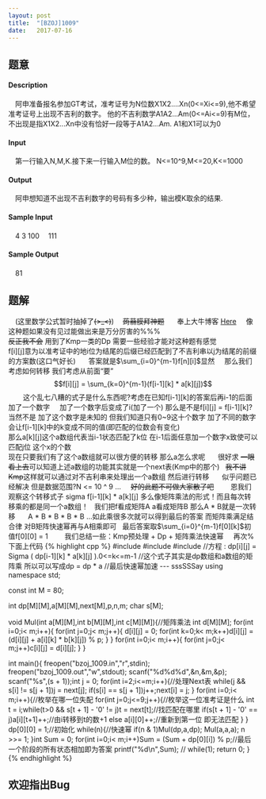 ```yaml
---
layout: post
title:  "[BZOJ]1009"
date:   2017-07-16
---
```


## 题意

#### Description
　阿申准备报名参加GT考试，准考证号为N位数X1X2....Xn(0<=Xi<=9),他不希望准考证号上出现不吉利的数字。
他的不吉利数学A1A2...Am(0<=Ai<=9)有M位，不出现是指X1X2...Xn中没有恰好一段等于A1A2...Am. A1和X1可以为0
#### Input
　第一行输入N,M,K.接下来一行输入M位的数。 N<=10^9,M<=20,K<=1000
#### Output
　阿申想知道不出现不吉利数字的号码有多少种，输出模K取余的结果.
#### Sample Input
　4 3 100 
　111
#### Sample Output
　81

## 题解
　(这里数学公式暂时抽掉了~~~~(>_<)~~~~)
　~~蒟蒻膜拜神题~~  
　奉上大牛博客 [Here](http://blog.csdn.net/cjk_cjk/article/details/43038377)    
像这种题如果没有见过能做出来是万分厉害的%%%     
~~反正我不会~~ 用到了Kmp一类的Dp 需要一些经验才能对这种题有感觉   
f[i][j]意为以准考证中的地i位为结尾的后缀已经匹配到了不吉利串以j为结尾的前缀的方案数(这口气好长)   
　答案就是$\sum_{i=0}^{m-1}f[n][i]$显然     
那么我们考虑如何转移 我们考虑从前面“要”   
$$f[i][j] = \sum_{k=0}^{m-1}(f[i-1][k] * a[k][j])$$     
　这个乱七八糟的式子是什么东西呢?考虑在已知f[i-1][k]的答案后再i-1的后面加了一个数字     
加了一个数字后变成了i(加了一个) 那么是不是f[i][j] = f[i-1][k]?     
当然不是 加了这个数字是未知的 但我们知道只有0~9这十个数字 加了不同的数字会让f[i-1][k]中的k变成不同的值(即匹配的位数会有变化)     
那么a[k][j]这个a数组代表当i-1状态匹配了k位 在i-1后面任意加一个数字x致使可以匹配j位 这个x的个数   
现在只要我们有了这个a数组就可以很方便的转移 那么a怎么求呢  
　很好求 ~~一眼看上去~~可以知道上述a数组的功能其实就是一个next表(Kmp中的那个)   
~~我不讲Kmp~~这样就可以通过对不吉利串来处理出一个a数组 然后进行转移  
　似乎问题已经解决 但是数据范围?N <= 10 ^ 9 ...     
~~好的此题不可做大家散了吧~~    
　恩我们观察这个转移式子 sigma f[i-1][k] * a[k][j] 多么像矩阵乘法的形式！而且每次转移乘的都是同一个a数组！  
我们把f看成矩阵A a看成矩阵B 那么A * B就是一次转移  
　A * B * B * B * B ...如此乘很多次就可以得到最后的答案 而矩阵乘满足结合律 对B矩阵快速幂再与A相乘即可  
最后答案取$\sum_{i=0}^{m-1}f[0][k]$初值f[0][0] = 1     
　我们总结一些：Kmp预处理 + Dp + 矩阵乘法快速幂    
再次%     
下面上代码 
{% highlight cpp %}
#include <cstdio>
#include <cstring>
#include <iostream>
//方程 : dp[i][j] = Sigma ( dp[i-1][k] * a[k][j] ).0<=k<=m-1
//这个式子其实是dp数组和a数组的矩阵乘 所以可以写成dp = dp * a
//最后快速幂加速 --- sssSSSay
using namespace std;

const int M = 80;

int dp[M][M],a[M][M],next[M],p,n,m;
char s[M];

void Mul(int a[M][M],int b[M][M],int c[M][M]){//矩阵乘法
    int d[M][M];
    for(int i=0;i< m;i++){
        for(int j=0;j< m;j++){
            d[i][j] = 0;
            for(int k=0;k< m;k++)d[i][j] = (d[i][j] + a[i][k] * b[k][j]) % p;
        }
    }
    for(int i=0;i< m;i++){
        for(int j=0;j< m;j++)c[i][j] = d[i][j];
    }
}

int main(){
    freopen("bzoj_1009.in","r",stdin);
    freopen("bzoj_1009.out","w",stdout);
    scanf("%d%d%d",&n,&m,&p);
    scanf("%s",(s + 1));int j = 0;
    for(int i=2;i<=m;i++){//处理Next表
        while(j && s[i] != s[j + 1])j = next[j];
        if(s[i] == s[j + 1])j++;next[i] = j;
    }
    for(int i=0;i< m;i++){//枚举在哪一位失配
        for(int j=0;j<=9;j++){//枚举这一位准考证是什么
            int t = i;while(t>0 && s[t + 1] - '0' != j)t = next[t];//找匹配在哪里
            if(s[t + 1] - '0' == j)a[i][t+1]++;//由i转移到t的数+1
            else a[i][0]++;//重新到第一位 即无法匹配
        }
    }
    dp[0][0] = 1;//初始化
    while(n){//快速幂
        if(n & 1)Mul(dp,a,dp);
        Mul(a,a,a);
        n >>= 1;
    }int Sum = 0;
    for(int i=0;i< m;i++)Sum = (Sum + dp[0][i]) % p;//最后一个阶段的所有状态相加即为答案
    printf("%d\n",Sum);
    // while(1);
    return 0;
}
{% endhighlight %}
## 欢迎指出Bug
